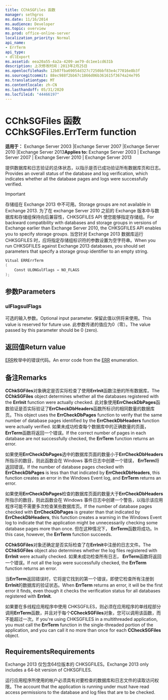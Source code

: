 ```yaml
---
title: CChkSGFiles 函数
manager: sethgros
ms.date: 11/16/2014
ms.audience: Developer
ms.topic: overview
ms.prod: office-online-server
localization_priority: Normal
api_name:
- ErrTerm
api_type:
- dllExport
ms.assetid: eea20a55-4a2a-4209-ae79-dc1ee1cd631b
description: 上次修改时间：2013年2月25日
ms.openlocfilehash: 12b07fba69054d327c7250bbf83e4c77016e8b3f
ms.sourcegitcommit: 88ec988f2bb67c1866d06b361615f3674a24e795
ms.translationtype: MT
ms.contentlocale: zh-CN
ms.lasthandoff: 05/31/2020
ms.locfileid: "44466197"
---
```

# <a name="cchksgfileserrterm-function"></a><span data-ttu-id="3ea7f-103">CChkSGFiles 函数</span><span class="sxs-lookup"><span data-stu-id="3ea7f-103">CChkSGFiles.ErrTerm function</span></span>
  
<span data-ttu-id="3ea7f-104">**适用于：** Exchange Server 2003 |Exchange Server 2007 |Exchange Server 2010 |Exchange Server 2013</span><span class="sxs-lookup"><span data-stu-id="3ea7f-104">**Applies to:** Exchange Server 2003 | Exchange Server 2007 | Exchange Server 2010 | Exchange Server 2013</span></span>
  
<span data-ttu-id="3ea7f-105">提供数据库和日志验证的总体状态，以指示是否已成功验证所有数据库页和日志。</span><span class="sxs-lookup"><span data-stu-id="3ea7f-105">Provides an overall status of the database and log verification, which indicates whether all the database pages and logs were successfully verified.</span></span>
  
> [!IMPORTANT]
> <span data-ttu-id="3ea7f-106">存储组在 Exchange 2013 中不可用。</span><span class="sxs-lookup"><span data-stu-id="3ea7f-106">Storage groups are not available in Exchange 2013.</span></span> <span data-ttu-id="3ea7f-107">为了在 exchange Server 2010 之前的 Exchange 版本中与数据库和存储组保持向后兼容性，CHKSGFILES API 使您能够指定存储组。</span><span class="sxs-lookup"><span data-stu-id="3ea7f-107">For backward compatibility with databases and storage groups in versions of Exchange earlier than Exchange Server 2010, the CHKSGFILES API enables you to specify storage groups.</span></span> <span data-ttu-id="3ea7f-108">当您针对 Exchange 2013 数据库运行 CHKSGFILES 时，应将指定存储组标识符的参数设置为空字符串。</span><span class="sxs-lookup"><span data-stu-id="3ea7f-108">When you run CHKSGFILES against Exchange 2013 databases, you should set parameters that specify a storage group identifier to an empty string.</span></span> 
  
```cs
Vitual ERRErrTerm 
(
    Const ULONGulFlags = NO_FLAGS
);

```

## <a name="parameters"></a><span data-ttu-id="3ea7f-109">参数</span><span class="sxs-lookup"><span data-stu-id="3ea7f-109">Parameters</span></span>

### <a name="ulflags"></a><span data-ttu-id="3ea7f-110">ulFlags</span><span class="sxs-lookup"><span data-stu-id="3ea7f-110">ulFlags</span></span>
  
<span data-ttu-id="3ea7f-111">可选的输入参数。</span><span class="sxs-lookup"><span data-stu-id="3ea7f-111">Optional input parameter.</span></span> <span data-ttu-id="3ea7f-112">保留此值以供将来使用。</span><span class="sxs-lookup"><span data-stu-id="3ea7f-112">This value is reserved for future use.</span></span> <span data-ttu-id="3ea7f-113">此参数传递的值应为0（零）。</span><span class="sxs-lookup"><span data-stu-id="3ea7f-113">The value passed by this parameter should be 0 (zero).</span></span>
    
## <a name="return-value"></a><span data-ttu-id="3ea7f-114">返回值</span><span class="sxs-lookup"><span data-stu-id="3ea7f-114">Return value</span></span>

<span data-ttu-id="3ea7f-115">[ERR](cchksgfiles-err-enumeration.md)枚举中的错误代码。</span><span class="sxs-lookup"><span data-stu-id="3ea7f-115">An error code from the [ERR](cchksgfiles-err-enumeration.md) enumeration.</span></span> 
  
## <a name="remarks"></a><span data-ttu-id="3ea7f-116">备注</span><span class="sxs-lookup"><span data-stu-id="3ea7f-116">Remarks</span></span>

<span data-ttu-id="3ea7f-117">**CChkSGFiles**对象确定是否实际检查了使用**ErrInit**函数注册的所有数据库。</span><span class="sxs-lookup"><span data-stu-id="3ea7f-117">The **CChkSGFiles** object determines whether all the databases registered with the **ErrInit** function were actually checked.</span></span> <span data-ttu-id="3ea7f-118">此对象使用**ErrCheckDbPages**函数验证是否实际验证了**ErrCheckDbHeaders**函数所标识的相同数量的数据库页。</span><span class="sxs-lookup"><span data-stu-id="3ea7f-118">This object uses the **ErrCheckDbPages** function to verify that the same number of database pages identified by the **ErrCheckDbHeaders** function were actually verified.</span></span> <span data-ttu-id="3ea7f-119">如果未成功检查每个数据库中的正确数量的页面， **ErrTerm**函数将返回一个错误。</span><span class="sxs-lookup"><span data-stu-id="3ea7f-119">If the correct number of pages in each database are not successfully checked, the **ErrTerm** function returns an error.</span></span> 
  
<span data-ttu-id="3ea7f-120">如果使用**ErrCheckDbPages**选中的数据库页面的数量小于**ErrCheckDbHeaders**所指示的数目，则此函数会在 Windows 事件日志中创建一个错误， **ErrTerm**将返回错误。</span><span class="sxs-lookup"><span data-stu-id="3ea7f-120">If the number of database pages checked with **ErrCheckDbPages** is less than that indicated by **ErrCheckDbHeaders**, this function creates an error in the Windows Event log, and **ErrTerm** returns an error.</span></span> 
  
<span data-ttu-id="3ea7f-121">如果使用**ErrCheckDbPages**检查的数据库页面的数量大于**ErrCheckDbHeaders**所指示的数目，则此函数会在 Windows 事件日志中创建一个警告，以指示该应用程序可能不需要多次检查某些数据库页。</span><span class="sxs-lookup"><span data-stu-id="3ea7f-121">If the number of database pages checked with **ErrCheckDbPages** is greater than that indicated by **ErrCheckDbHeaders**, this function creates a warning in the Windows Event log to indicate that the application might be unnecessarily checking some database pages more than once.</span></span> <span data-ttu-id="3ea7f-122">但在这种情况下， **ErrTerm**函数将成功。</span><span class="sxs-lookup"><span data-stu-id="3ea7f-122">In this case, however, the **ErrTerm** function succeeds.</span></span> 
  
<span data-ttu-id="3ea7f-123">**CChkSGFiles**对象还确定是否实际检查了在**ErrInit**中注册的日志文件。</span><span class="sxs-lookup"><span data-stu-id="3ea7f-123">The **CChkSGFiles** object also determines whether the log files registered with **ErrInit** were actually checked.</span></span> <span data-ttu-id="3ea7f-124">如果未成功检查所有日志， **ErrTerm**函数将返回一个错误。</span><span class="sxs-lookup"><span data-stu-id="3ea7f-124">If not all the logs were successfully checked, the **ErrTerm** function returns an error.</span></span> 
  
<span data-ttu-id="3ea7f-125">当**ErrTerm**返回错误时，它将是它找到的第一个错误，即使它检查所有注册到**ErrInit**的数据库的验证状态。</span><span class="sxs-lookup"><span data-stu-id="3ea7f-125">When **ErrTerm** returns an error, it will be the first error it finds, even though it checks the verification status for all databases registered with **ErrInit**.</span></span>
  
<span data-ttu-id="3ea7f-126">如果要在多线程应用程序中使用 CHKSGFILES，则必须在应用程序的单线程部分调用**ErrTerm**函数，并且对于每个**CCheckSGFiles**对象，您可以调用该函数，而不能超过一次。</span><span class="sxs-lookup"><span data-stu-id="3ea7f-126">If you're using CHKSGFILES in a multithreaded application, you must call the **ErrTerm** function in the single-threaded portion of the application, and you can call it no more than once for each **CCheckSGFiles** object.</span></span> 
  
## <a name="requirements"></a><span data-ttu-id="3ea7f-127">Requirements</span><span class="sxs-lookup"><span data-stu-id="3ea7f-127">Requirements</span></span>

<span data-ttu-id="3ea7f-128">Exchange 2013 仅包含64位版本的 CHKSGFILES。</span><span class="sxs-lookup"><span data-stu-id="3ea7f-128">Exchange 2013 only includes a 64-bit version of CHKSGFILES.</span></span>
  
<span data-ttu-id="3ea7f-129">运行应用程序所使用的帐户必须具有对要检查的数据库和日志文件的读取访问权限。</span><span class="sxs-lookup"><span data-stu-id="3ea7f-129">The account that the application is running under must have read access permissions to the database and log files that are to be checked.</span></span>
  

